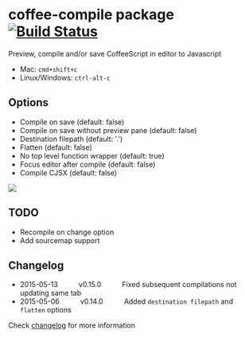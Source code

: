 # coffee-compile package [![Build Status](https://img.shields.io/travis/adrianlee44/atom-coffee-compile/master.svg?style=flat-square)](https://travis-ci.org/adrianlee44/atom-coffee-compile)

Preview, compile and/or save CoffeeScript in editor to Javascript
- Mac: `cmd+shift+c`
- Linux/Windows: `ctrl-alt-c`

## Options
- Compile on save (default: false)
- Compile on save without preview pane (default: false)
- Destination filepath (default: '.')
- Flatten (default: false)
- No top level function wrapper (default: true)
- Focus editor after compile (default: false)
- Compile CJSX (default: false)

![](https://raw.github.com/adrianlee44/atom-coffee-compile/master/screenshot.png)

## TODO
- Recompile on change option
- Add sourcemap support

## Changelog
- 2015-05-13   v0.15.0   Fixed subsequent compilations not updating same tab
- 2015-05-06   v0.14.0   Added `destination filepath` and `flatten` options

Check [changelog](https://github.com/adrianlee44/atom-coffee-compile/blob/master/CHANGELOG.md) for more information

